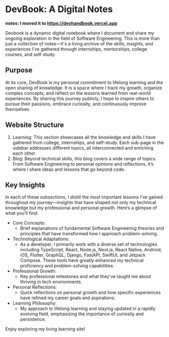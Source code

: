# DevBook: A Digital Notes

**notes: I moved it to https://devhandbook.vercel.app**

Devbook is a dynamic digital notebook where I document and share my ongoing exploration in the field of Software Engineering. This is more than just a collection of notes—it's a living archive of the skills, insights, and experiences I’ve gathered through internships, mentorships, college courses, and self-study.

## **Purpose**

At its core, DevBook is my personal commitment to lifelong learning and the open sharing of knowledge. It is a space where I track my growth, organize complex concepts, and reflect on the lessons learned from real-world experiences. By sharing this journey publicly, I hope to inspire others to pursue their passions, embrace curiosity, and continuously improve themselves.

## **Website Structure**

1. Learning: This section showcases all the knowledge and skills I have gathered from college, internships, and self-study. Each sub-page in the sidebar addresses different topics, all interconnected and enriching each other.
2. Blog: Beyond technical skills, this blog covers a wide range of topics. From Software Engineering to personal opinions and reflections, it’s where I share ideas and lessons that go beyond code.

## Key Insights

In each of these subsections, I distill the most important lessons I’ve gained throughout my journey—insights that have shaped not only my technical knowledge but my professional and personal growth. Here’s a glimpse of what you’ll find:
  - Core Concepts: 
    - Brief explanations of fundamental Software Engineering theories and principles that have transformed how I approach problem-solving.
  - Technological Adaptations: 
    - As a developer, I primarily work with a diverse set of technologies including TypeScript, React, Node.js, Next.js, React Native, Android, iOS, Flutter, GraphQL, Django, FastAPI, SwiftUI, and Jetpack Compose. These tools have greatly enhanced my technical proficiency and problem-solving capabilities.
  - Professional Growth:
      - Key professional milestones and what they've taught me about thriving in tech environments.
  - Personal Reflections:
    - Quick reflections on personal growth and how specific experiences have refined my career goals and aspirations.
  - Learning Philosophy:
    - My approach to lifelong learning and staying updated in a rapidly evolving field, emphasizing the importance of curiosity and persistence.

Enjoy exploring my living learning site!
